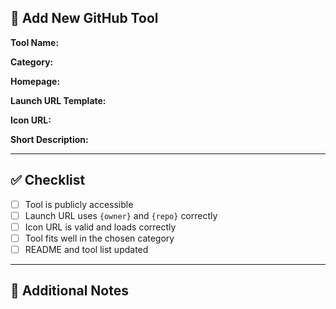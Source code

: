 ## 🧩 Add New GitHub Tool

**Tool Name:**  
<!-- e.g., GitMCP -->

**Category:**  
<!-- e.g., Analytics & Insights -->

**Homepage:**  
<!-- e.g., https://gitmcp.io -->

**Launch URL Template:**  
<!-- e.g., https://gitmcp.io/{owner}/{repo} -->

**Icon URL:**  
<!-- e.g., https://gitmcp.io/favicon.ico -->

**Short Description:**  
<!-- Brief description of what the tool does -->

---

## ✅ Checklist

- [ ] Tool is publicly accessible
- [ ] Launch URL uses `{owner}` and `{repo}` correctly
- [ ] Icon URL is valid and loads correctly
- [ ] Tool fits well in the chosen category
- [ ] README and tool list updated

---

## 📎 Additional Notes

<!-- Optional: screenshots, testing notes, limitations, etc. -->
